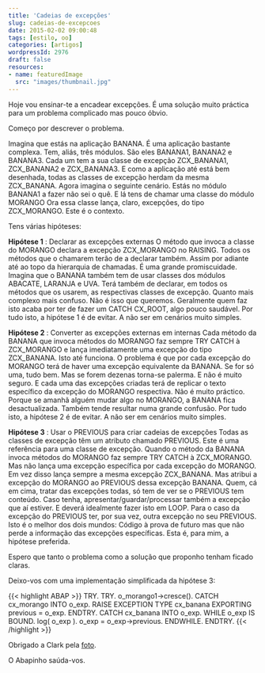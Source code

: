 ```yaml
---
title: 'Cadeias de excepções'
slug: cadeias-de-excepcoes
date: 2015-02-02 09:00:48
tags: [estilo, oo]
categories: [artigos]
wordpressId: 2976
draft: false
resources:
- name: featuredImage
  src: "images/thumbnail.jpg"
---
```

Hoje vou ensinar-te a encadear excepções. É uma solução muito práctica para um problema complicado mas pouco óbvio.

Começo por descrever o problema.

Imagina que estás na aplicação BANANA.
É uma aplicação bastante complexa.
Tem, aliás, três módulos. São eles BANANA1, BANANA2 e BANANA3.
Cada um tem a sua classe de excepção ZCX_BANANA1, ZCX_BANANA2 e ZCX_BANANA3.
E como a aplicação até está bem desenhada, todas as classes de excepção herdam da mesma ZCX_BANANA.
Agora imagina o seguinte cenário.
Estás no módulo BANANA1 a fazer não sei o quê.
E lá tens de chamar uma classe do módulo MORANGO
Ora essa classe lança, claro, excepções, do tipo ZCX_MORANGO.
Este é o contexto.

Tens várias hipóteses:

<!--more-->

**Hipótese 1** : Declarar as excepções externas
O método que invoca a classe do MORANGO declara a excepção ZCX_MORANGO no RAISING.
Todos os métodos que o chamarem terão de a declarar também.
Assim por adiante até ao topo da hierarquia de chamadas.
É uma grande promiscuidade.
Imagina que o BANANA também tem de usar classes dos módulos ABACATE, LARANJA e UVA.
Terá também de declarar, em todos os métodos que os usarem, as respectivas classes de excepção.
Quanto mais complexo mais confuso.
Não é isso que queremos.
Geralmente quem faz isto acaba por ter de fazer um CATCH CX_ROOT, algo pouco saudável.
Por tudo isto, a hipótese 1 é de evitar.
A não ser em cenários muito simples.

**Hipótese 2** : Converter as excepções externas em internas
Cada método da BANANA que invoca métodos do MORANGO faz sempre TRY CATCH à ZCX_MORANGO e lança imediatamente uma excepção do tipo ZCX_BANANA.
Isto até funciona.
O problema é que por cada excepção do MORANGO terá de haver uma excepção equivalente da BANANA.
Se for só uma, tudo bem.
Mas se forem dezenas torna-se palerma.
E não é muito seguro.
E cada uma das excepções criadas terá de replicar o texto específico da excepção do MORANGO respectiva.
Não é muito práctico.
Porque se amanhã alguém mudar algo no MORANGO, a BANANA fica desactualizada.
Também tende resultar numa grande confusão.
Por tudo isto, a hipótese 2 é de evitar.
A não ser em cenários muito simples.

**Hipótese 3** : Usar o PREVIOUS para criar cadeias de excepções
Todas as classes de excepção têm um atributo chamado PREVIOUS.
Este é uma referência para uma classe de excepção.
Quando o método da BANANA invoca métodos do MORANGO faz sempre TRY CATCH à ZCX_MORANGO.
Mas não lança uma excepção específica por cada excepção do MORANGO.
Em vez disso lança sempre a mesma excepção ZCX_BANANA.
Mas atribui a excepção do MORANGO ao PREVIOUS dessa excepção BANANA.
Quem, cá em cima, tratar das excepções todas, só tem de ver se o PREVIOUS tem conteúdo.
Caso tenha, apresentar/guardar/processar também a excepção que aí estiver.
E deverá idealmente fazer isto em LOOP.
Para o caso da excepção do PREVIOUS ter, por sua vez, outra excepção no seu PREVIOUS.
Isto é o melhor dos dois mundos:
Código à prova de futuro mas que não perde a informação das excepções específicas.
Esta é, para mim, a hipótese preferida.

Espero que tanto o problema como a solução que proponho tenham ficado claras.

Deixo-vos com uma implementação simplificada da hipótese 3:


{{< highlight ABAP >}}
TRY.
  TRY.
      o_morango1->cresce().
    CATCH cx_morango INTO o_exp.
      RAISE EXCEPTION TYPE cx_banana
        EXPORTING
          previous = o_exp.
  ENDTRY.
CATCH cx_banana INTO o_exp.
  WHILE o_exp IS BOUND.
    log( o_exp ).
    o_exp = o_exp->previous.
  ENDWHILE.
ENDTRY.
{{< /highlight >}}

Obrigado a Clark pela [foto][1].

O Abapinho saúda-vos.

   [1]: https://www.flickr.com/photos/photos_by_clark/14418660613/
